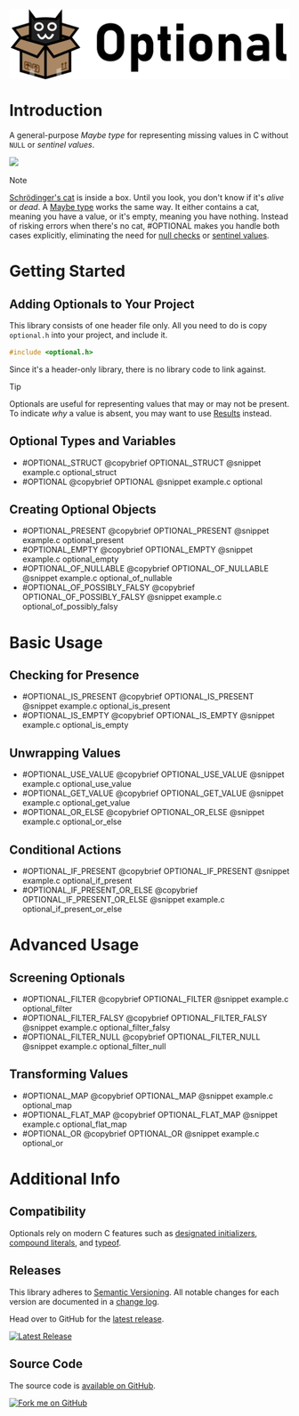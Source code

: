 
<div style="justify-items: center">
<img style="display: block" src="optional-logo.svg" alt="Optional Library">
</div>

# Introduction

A general-purpose *Maybe type* for representing missing values in C without `NULL` or *sentinel values*.

![][EXAMPLE]

> [!NOTE]
> [Schrödinger's cat][SCHRODINGERS_CAT] is inside a box. Until you look, you don't know if it's *alive* or *dead*. A
> [Maybe type][MAYBE_TYPE] works the same way. It either contains a cat, meaning you have a value, or it's empty,
> meaning you have nothing. Instead of risking errors when there's no cat, #OPTIONAL makes you handle both cases
> explicitly, eliminating the need for [null checks][NULL_CHECKING] or [sentinel values][SENTINEL_VALUE].


# Getting Started

## Adding Optionals to Your Project

This library consists of one header file only. All you need to do is copy `optional.h` into your project, and include
it.

```c
#include <optional.h>
```

Since it's a header-only library, there is no library code to link against.

> [!TIP]
> Optionals are useful for representing values that may or may not be present. To indicate *why* a value is absent, you
> may want to use [Results][RESULT_LIBRARY] instead.

## Optional Types and Variables

- #OPTIONAL_STRUCT @copybrief OPTIONAL_STRUCT
  @snippet example.c optional_struct
- #OPTIONAL @copybrief OPTIONAL
  @snippet example.c optional

## Creating Optional Objects

- #OPTIONAL_PRESENT @copybrief OPTIONAL_PRESENT
  @snippet example.c optional_present
- #OPTIONAL_EMPTY @copybrief OPTIONAL_EMPTY
  @snippet example.c optional_empty
- #OPTIONAL_OF_NULLABLE @copybrief OPTIONAL_OF_NULLABLE
  @snippet example.c optional_of_nullable
- #OPTIONAL_OF_POSSIBLY_FALSY @copybrief OPTIONAL_OF_POSSIBLY_FALSY
  @snippet example.c optional_of_possibly_falsy


# Basic Usage

## Checking for Presence

- #OPTIONAL_IS_PRESENT @copybrief OPTIONAL_IS_PRESENT
  @snippet example.c optional_is_present
- #OPTIONAL_IS_EMPTY @copybrief OPTIONAL_IS_EMPTY
  @snippet example.c optional_is_empty

## Unwrapping Values

- #OPTIONAL_USE_VALUE @copybrief OPTIONAL_USE_VALUE
  @snippet example.c optional_use_value
- #OPTIONAL_GET_VALUE @copybrief OPTIONAL_GET_VALUE
  @snippet example.c optional_get_value
- #OPTIONAL_OR_ELSE @copybrief OPTIONAL_OR_ELSE
  @snippet example.c optional_or_else

## Conditional Actions

- #OPTIONAL_IF_PRESENT @copybrief OPTIONAL_IF_PRESENT
  @snippet example.c optional_if_present
- #OPTIONAL_IF_PRESENT_OR_ELSE @copybrief OPTIONAL_IF_PRESENT_OR_ELSE
  @snippet example.c optional_if_present_or_else


# Advanced Usage

## Screening Optionals

- #OPTIONAL_FILTER @copybrief OPTIONAL_FILTER
  @snippet example.c optional_filter
- #OPTIONAL_FILTER_FALSY @copybrief OPTIONAL_FILTER_FALSY
  @snippet example.c optional_filter_falsy
- #OPTIONAL_FILTER_NULL @copybrief OPTIONAL_FILTER_NULL
  @snippet example.c optional_filter_null

## Transforming Values

- #OPTIONAL_MAP @copybrief OPTIONAL_MAP
  @snippet example.c optional_map
- #OPTIONAL_FLAT_MAP @copybrief OPTIONAL_FLAT_MAP
  @snippet example.c optional_flat_map
- #OPTIONAL_OR @copybrief OPTIONAL_OR
  @snippet example.c optional_or


# Additional Info

## Compatibility

Optionals rely on modern C features such as [designated initializers][DESIGNATED_INITIALIZERS],
[compound literals][COMPOUND_LITERALS], and [typeof][TYPEOF].

## Releases

This library adheres to [Semantic Versioning][SEMVER]. All notable changes for each version are documented in a
[change log][CHANGELOG].

Head over to GitHub for the [latest release][LATEST_RELEASE].

[![Latest Release][BADGE_LATEST_RELEASE]][LATEST_RELEASE]

## Source Code

The source code is [available on GitHub][SOURCE_CODE].

[![Fork me on GitHub][BADGE_GITHUB]][SOURCE_CODE]


[BADGE_GITHUB]:                 https://img.shields.io/badge/Fork_me_on_GitHub-black?logo=github
[BADGE_LATEST_RELEASE]:         https://img.shields.io/github/v/release/guillermocalvo/optional
[CHANGELOG]:                    https://github.com/guillermocalvo/optional/blob/main/CHANGELOG.md
[COMPOUND_LITERALS]:            https://gcc.gnu.org/onlinedocs/gcc-3.3/gcc/Compound-Literals.html
[DESIGNATED_INITIALIZERS]:      https://gcc.gnu.org/onlinedocs/gcc-3.3/gcc/Designated-Inits.html
[EXAMPLE]:                      example.png
[LATEST_RELEASE]:               https://github.com/guillermocalvo/optional/releases/latest
[MAYBE_TYPE]:                   https://en.wikipedia.org/wiki/Option_type
[NULL_CHECKING]:                https://en.wikipedia.org/wiki/Nullable_type#Compared_with_null_pointers
[RESULT_LIBRARY]:               https://result.guillermo.dev/
[SCHRODINGERS_CAT]:             https://en.wikipedia.org/wiki/Schr%C3%B6dinger%27s_cat
[SEMVER]:                       https://semver.org/
[SENTINEL_VALUE]:               https://en.wikipedia.org/wiki/Sentinel_value
[SOURCE_CODE]:                  https://github.com/guillermocalvo/optional
[TYPEOF]:                       https://www.open-std.org/jtc1/sc22/wg14/www/docs/n2899.htm

